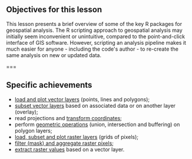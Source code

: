 ---
---

## Objectives for this lesson

This lesson presents a brief overview of some of the key R packages for geospatial analysis.
The R scripting approach to geospatial analysis may initially seem inconvenient or unintuitive, compared to the point-and-click interface of GIS software.
However, scripting an analysis pipeline makes it much easier for anyone - including the code's author - to re-create the same analysis on new or updated data.

===

## Specific achievements

- [load and plot vector layers](#importing-vector-data) (points, lines and polygons);
- [subset vector layers](#subsetting-vector-layers) based on associated data or on another layer (overlay);
- read projections and [transform coordinates](#coordinate-transformations);
- perform [geometric operations](#geometric-operations-on-vector-layers) (union, intersection and buffering) on polygon layers;
- [load, subset and plot raster layers](#working-with-raster-data) (grids of pixels);
- [filter (mask) and aggregate raster pixels](#raster-math);
- [extract raster values](#the-extract-function) based on a vector layer.
